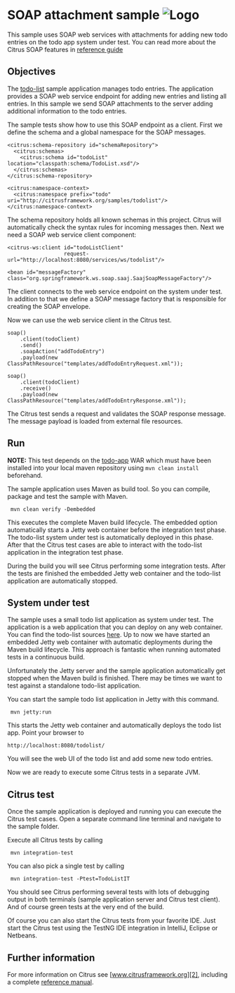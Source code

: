 SOAP attachment sample ![Logo][1]
==============

This sample uses SOAP web services with attachments for adding new todo entries on the todo app system under test. You can read more about the 
Citrus SOAP features in [reference guide][4]

Objectives
---------

The [todo-list](../todo-app/README.md) sample application manages todo entries. The application provides a SOAP web service
endpoint for adding new entries and listing all entries. In this sample we send SOAP attachments to the server adding additional information
to the todo entries.

The sample tests show how to use this SOAP endpoint as a client. First we define the schema and a global namespace for the SOAP
messages.

    <citrus:schema-repository id="schemaRepository">
      <citrus:schemas>
        <citrus:schema id="todoList" location="classpath:schema/TodoList.xsd"/>
      </citrus:schemas>
    </citrus:schema-repository>
        
    <citrus:namespace-context>
      <citrus:namespace prefix="todo" uri="http://citrusframework.org/samples/todolist"/>
    </citrus:namespace-context>
   
The schema repository holds all known schemas in this project. Citrus will automatically check the syntax rules for incoming messages
then. Next we need a SOAP web service client component:

    <citrus-ws:client id="todoListClient"
                      request-url="http://localhost:8080/services/ws/todolist"/>
                          
    <bean id="messageFactory" class="org.springframework.ws.soap.saaj.SaajSoapMessageFactory"/>
    
The client connects to the web service endpoint on the system under test. In addition to that we define a SOAP message factory that is
responsible for creating the SOAP envelope. 

Now we can use the web service client in the Citrus test.
    
    soap()
        .client(todoClient)
        .send()
        .soapAction("addTodoEntry")
        .payload(new ClassPathResource("templates/addTodoEntryRequest.xml"));
        
    soap()
        .client(todoClient)
        .receive()
        .payload(new ClassPathResource("templates/addTodoEntryResponse.xml"));
        
The Citrus test sends a request and validates the SOAP response message. The message payload is loaded from external file resources.        
        
Run
---------

**NOTE:** This test depends on the [todo-app](../todo-app/) WAR which must have been installed into your local maven repository using `mvn clean install` beforehand.

The sample application uses Maven as build tool. So you can compile, package and test the
sample with Maven.
 
     mvn clean verify -Dembedded
    
This executes the complete Maven build lifecycle. The embedded option automatically starts a Jetty web
container before the integration test phase. The todo-list system under test is automatically deployed in this phase.
After that the Citrus test cases are able to interact with the todo-list application in the integration test phase.

During the build you will see Citrus performing some integration tests.
After the tests are finished the embedded Jetty web container and the todo-list application are automatically stopped.

System under test
---------

The sample uses a small todo list application as system under test. The application is a web application
that you can deploy on any web container. You can find the todo-list sources [here](../todo-app). Up to now we have started an 
embedded Jetty web container with automatic deployments during the Maven build lifecycle. This approach is fantastic 
when running automated tests in a continuous build.
  
Unfortunately the Jetty server and the sample application automatically get stopped when the Maven build is finished. 
There may be times we want to test against a standalone todo-list application.  

You can start the sample todo list application in Jetty with this command.

     mvn jetty:run

This starts the Jetty web container and automatically deploys the todo list app. Point your browser to
 
    http://localhost:8080/todolist/

You will see the web UI of the todo list and add some new todo entries.

Now we are ready to execute some Citrus tests in a separate JVM.

Citrus test
---------

Once the sample application is deployed and running you can execute the Citrus test cases.
Open a separate command line terminal and navigate to the sample folder.

Execute all Citrus tests by calling

     mvn integration-test

You can also pick a single test by calling

     mvn integration-test -Ptest=TodoListIT

You should see Citrus performing several tests with lots of debugging output in both terminals (sample application server
and Citrus test client). And of course green tests at the very end of the build.

Of course you can also start the Citrus tests from your favorite IDE.
Just start the Citrus test using the TestNG IDE integration in IntelliJ, Eclipse or Netbeans.

Further information
---------

For more information on Citrus see [www.citrusframework.org][2], including
a complete [reference manual][3].

 [1]: http://www.citrusframework.org/img/brand-logo.png "Citrus"
 [2]: http://www.citrusframework.org
 [3]: http://www.citrusframework.org/reference/html/
 [4]: http://www.citrusframework.org/reference/html/soap.html
